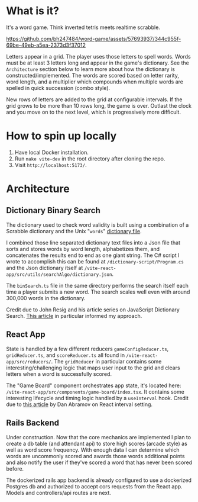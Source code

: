 # What is it?

It's a word game. Think inverted tetris meets realtime scrabble.

https://github.com/bh247484/word-game/assets/57693937/344c955f-69be-49eb-a5ea-2373d3f37012

Letters appear in a grid. The player uses those letters to spell words. Words must be at least 3 letters long and appear in the game's dictionary. See the `Architecture` section below to learn more about how the dictionary is constructed/implemented. The words are scored based on letter rarity, word length, and a multiplier which compounds when multiple words are spelled in quick succession (combo style).

New rows of letters are added to the grid at configurable intervals. If the grid grows to be more than 10 rows long, the game is over. Outlast the clock and you move on to the next level, which is progressively more difficult.

# How to spin up locally
1. Have local Docker installation.
2. Run `make vite-dev` in the root directory after cloning the repo.
3. Visit `http://localhost:5173/`.

# Architecture

## Dictionary Binary Search

The dictionary used to check word validity is built using a combination of a Scrabble dictionary and the Unix "`words`" [dictionary file](https://en.wikipedia.org/wiki/Words_(Unix)).

I combined those line separated dictionary text files into a Json file that sorts and stores words by word length, alphabetizes them, and concatenates the results end to end as one giant string. The C# script I wrote to accomplish this can be found at `/dictionary-script/Program.cs` and the Json dictionary itself at `/vite-react-app/src/utils/searchAlgo/dictionary.json`.

The `binSearch.ts` file in the same directory performs the search itself each time a player submits a new word. The search scales well even with around 300,000 words in the dictionary.

Credit due to John Resig and his article series on JavaScript Dictionary Search. [This article](https://johnresig.com/blog/revised-javascript-dictionary-search/) in particular informed my approach.

## React App

State is handled by a few different reducers `gameConfigReducer.ts`, `gridReducer.ts`, and `scoreReducer.ts` all found in `/vite-react-app/src/reducers/`.  The `gridReducer` in particular contains some interesting/challenging logic that maps user input to the grid and clears letters when a word is successfully scored.

The "Game Board" component orchestrates app state, it's located here: `/vite-react-app/src/components/game-board/index.tsx`. It contains some interesting lifecycle and timing logic handled by a `useInterval` hook. Credit due to [this article](https://overreacted.io/making-setinterval-declarative-with-react-hooks/) by Dan Abramov on React interval setting.

## Rails Backend

Under construction. Now that the core mechanics are implemented I plan to create a db table (and attendant api) to store high scores (arcade style) as well as word score frequency. With enough data I can determine which words are uncommonly scored and awards those words additional points and also notify the user if they've scored a word that has never been scored before.

The dockerized rails app backend is already configured to use a dockerized Postgres db and authorized to accept cors requests from the React app. Models and controllers/api routes are next.
